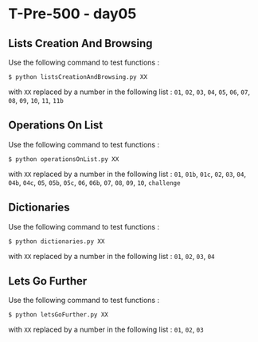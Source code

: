 # T-Pre-500 - day05

## Lists Creation And Browsing
Use the following command to test functions :
```
$ python listsCreationAndBrowsing.py XX
```
with `XX` replaced by a number in the following list :
`01`, `02`, `03`, `04`, `05`, `06`, `07`, `08`, `09`, `10`, `11`, `11b`

## Operations On List
Use the following command to test functions :
```
$ python operationsOnList.py XX
```
with `XX` replaced by a number in the following list :
`01`, `01b`, `01c`, `02`, `03`, `04`, `04b`, `04c`, `05`, `05b`, `05c`, `06`, `06b`, `07`, `08`, `09`, `10`, `challenge`

## Dictionaries
Use the following command to test functions :
```
$ python dictionaries.py XX
```
with `XX` replaced by a number in the following list :
`01`, `02`, `03`, `04`

## Lets Go Further
Use the following command to test functions :
```
$ python letsGoFurther.py XX
```
with `XX` replaced by a number in the following list :
`01`, `02`, `03`

